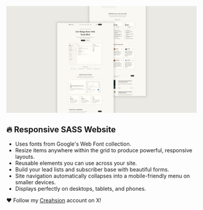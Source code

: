 ![Example Image](./EarlyBird.png)

## 🔥 Responsive SASS Website

* Uses fonts from Google's Web Font collection.
* Resize items anywhere within the grid to produce powerful, responsive layouts.
* Reusable elements you can use across your site.
* Build your lead lists and subscriber base with beautiful forms.
* Site navigation automatically collapses into a mobile-friendly menu on smaller devices.
* Displays perfectly on desktops, tablets, and phones.

 ❤️ Follow my [Creahsion](https://x.com/CreashionCode/) account on X!